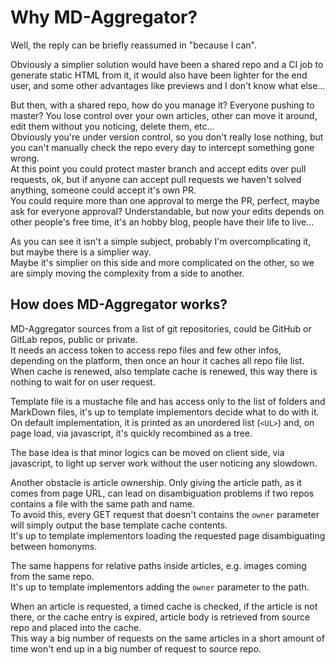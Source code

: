 # Why MD-Aggregator?

Well, the reply can be briefly reassumed in "because I can".

Obviously a simplier solution would have been a shared repo and a CI job to generate static HTML from it, it would also have been lighter for the end user, and some other advantages like previews and I don't know what else...

But then, with a shared repo, how do you manage it? Everyone pushing to master? You lose control over your own articles, other can move it around, edit them without you noticing, delete them, etc...<br/>
Obviously you're under version control, so you don't really lose nothing, but you can't manually check the repo every day to intercept something gone wrong.<br/>
At this point you could protect master branch and accept edits over pull requests, ok, but if anyone can accept pull requests we haven't solved anything, someone could accept it's own PR.<br/>
You could require more than one approval to merge the PR, perfect, maybe ask for everyone approval? Understandable, but now your edits depends on other people's free time, it's an hobby blog, people have their life to live...

As you can see it isn't a simple subject, probably I'm overcomplicating it, but maybe there is a simplier way.<br/>
Maybe it's simplier on this side and more complicated on the other, so we are simply moving the complexity from a side to another.

## How does MD-Aggregator works?

MD-Aggregator sources from a list of git repositories, could be GitHub or GitLab repos, public or private.<br/>
It needs an access token to access repo files and few other infos, depending on the platform, then once an hour it caches all repo file list.<br/>
When cache is renewed, also template cache is renewed, this way there is nothing to wait for on user request.

Template file is a mustache file and has access only to the list of folders and MarkDown files, it's up to template implementors decide what to do with it.<br/>
On default implementation, it is printed as an unordered list (`<UL>`) and, on page load, via javascript, it's quickly recombined as a tree.

The base idea is that minor logics can be moved on client side, via javascript, to light up server work without the user noticing any slowdown.

Another obstacle is article ownership. Only giving the article path, as it comes from page URL, can lead on disambiguation problems if two repos contains a file with the same path and name.<br/>
To avoid this, every GET request that doesn't contains the `owner` parameter will simply output the base template cache contents.<br/>
It's up to template implementors loading the requested page disambiguating between homonyms.

The same happens for relative paths inside articles, e.g. images coming from the same repo.<br/>
It's up to template implementors adding the `owner` parameter to the path.

When an article is requested, a timed cache is checked, if the article is not there, or the cache entry is expired, article body is retrieved from source repo and placed into the cache.<br/>
This way a big number of requests on the same articles in a short amount of time won't end up in a big number of request to source repo.
